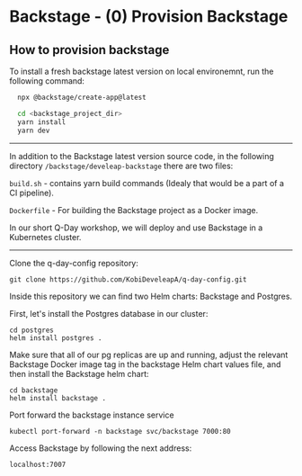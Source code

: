 # Backstage - (0) Provision Backstage 


## How to provision backstage

To install a fresh backstage latest version on local environemnt, run the following command:

```bash
  npx @backstage/create-app@latest
```

```bash
  cd <backstage_project_dir>
  yarn install 
  yarn dev
```
---


In addition to the Backstage latest version source code, in the following directory ```/backstage/develeap-backstage```  there are two files: 



```build.sh``` - contains yarn build commands (Idealy that would be a part of a CI pipeline).

```Dockerfile``` - For building the Backstage project as a Docker image.

In our short Q-Day workshop, we will deploy and use Backstage in a Kubernetes cluster. 

---

Clone the q-day-config repository:
```
git clone https://github.com/KobiDeveleapA/q-day-config.git
```

Inside this repository we can find two Helm charts: Backstage and Postgres.

First, let's install the Postgres database in our cluster:

```
cd postgres
helm install postgres .
```

Make sure that all of our pg replicas are up and running, adjust the relevant Backstage Docker image tag in the backstage Helm chart values file, and then install the Backstage helm chart:

```
cd backstage
helm install backstage .
```

Port forward the backstage instance service
```
kubectl port-forward -n backstage svc/backstage 7000:80
```

Access Backstage by following the next address:

```
localhost:7007
```
